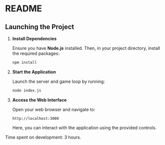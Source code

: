 # README

## Launching the Project

1. **Install Dependencies**

   Ensure you have **Node.js** installed. Then, in your project directory, install the required packages:
	```bash
	npm install
	```

2. **Start the Application**

	Launch the server and game loop by running:
	```bash
	node index.js
	```

3. **Access the Web Interface**

	Open your web browser and navigate to:
	
	```
	http://localhost:3000
	```

	Here, you can interact with the application using the provided controls.
	
Time spent on development: 3 hours.
